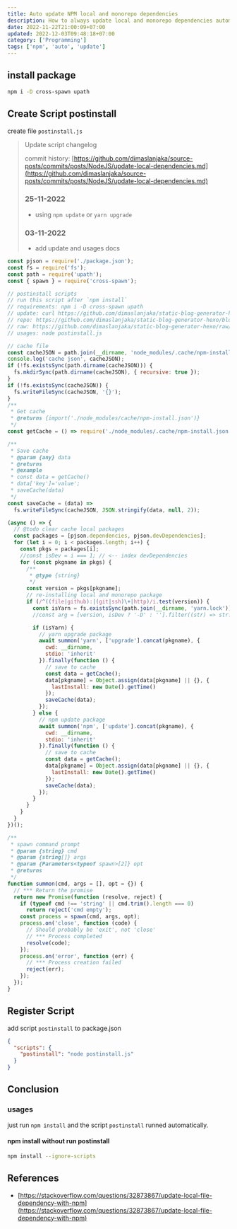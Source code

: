 ```yaml
---
title: Auto update NPM local and monorepo dependencies
description: How to always update local and monorepo dependencies automatically
date: 2022-11-22T21:00:09+07:00
updated: 2022-12-03T09:48:18+07:00
category: ['Programming']
tags: ['npm', 'auto', 'update']
---
```


## install package

```bash
npm i -D cross-spawn upath
```

## Create Script postinstall
create file `postinstall.js`
> Update script changelog
>
> commit history: [https://github.com/dimaslanjaka/source-posts/commits/posts/NodeJS/update-local-dependencies.md](https://github.com/dimaslanjaka/source-posts/commits/posts/NodeJS/update-local-dependencies.md)
>
> ### 25-11-2022
> - using `npm update` or `yarn upgrade`
> ### 03-11-2022
> - add update and usages docs

```js
const pjson = require('./package.json');
const fs = require('fs');
const path = require('upath');
const { spawn } = require('cross-spawn');

// postinstall scripts
// run this script after `npm install`
// requirements: npm i -D cross-spawn upath
// update: curl https://github.com/dimaslanjaka/static-blog-generator-hexo/raw/master/postinstall.js > postinstall.js
// repo: https://github.com/dimaslanjaka/static-blog-generator-hexo/blob/master/postinstall.js
// raw: https://github.com/dimaslanjaka/static-blog-generator-hexo/raw/master/postinstall.js
// usages: node postinstall.js

// cache file
const cacheJSON = path.join(__dirname, 'node_modules/.cache/npm-install.json');
console.log('cache json', cacheJSON);
if (!fs.existsSync(path.dirname(cacheJSON))) {
  fs.mkdirSync(path.dirname(cacheJSON), { recursive: true });
}
if (!fs.existsSync(cacheJSON)) {
  fs.writeFileSync(cacheJSON, '{}');
}
/**
 * Get cache
 * @returns {import('./node_modules/cache/npm-install.json')}
 */
const getCache = () => require('./node_modules/.cache/npm-install.json');

/**
 * Save cache
 * @param {any} data
 * @returns
 * @example
 * const data = getCache()
 * data['key']='value';
 * saveCache(data)
 */
const saveCache = (data) =>
  fs.writeFileSync(cacheJSON, JSON.stringify(data, null, 2));

(async () => {
  // @todo clear cache local packages
  const packages = [pjson.dependencies, pjson.devDependencies];
  for (let i = 0; i < packages.length; i++) {
    const pkgs = packages[i];
    //const isDev = i === 1; // <-- index devDependencies
    for (const pkgname in pkgs) {
      /**
       * @type {string}
       */
      const version = pkgs[pkgname];
      // re-installing local and monorepo package
      if (/^((file|github):|(git|ssh)\+|http)/i.test(version)) {
        const isYarn = fs.existsSync(path.join(__dirname, 'yarn.lock'));
        //const arg = [version, isDev ? '-D' : ''].filter((str) => str.trim().length > 0);

        if (isYarn) {
          // yarn upgrade package
          await summon('yarn', ['upgrade'].concat(pkgname), {
            cwd: __dirname,
            stdio: 'inherit'
          }).finally(function () {
            // save to cache
            const data = getCache();
            data[pkgname] = Object.assign(data[pkgname] || {}, {
              lastInstall: new Date().getTime()
            });
            saveCache(data);
          });
        } else {
          // npm update package
          await summon('npm', ['update'].concat(pkgname), {
            cwd: __dirname,
            stdio: 'inherit'
          }).finally(function () {
            // save to cache
            const data = getCache();
            data[pkgname] = Object.assign(data[pkgname] || {}, {
              lastInstall: new Date().getTime()
            });
            saveCache(data);
          });
        }
      }
    }
  }
})();

/**
 * spawn command prompt
 * @param {string} cmd
 * @param {string[]} args
 * @param {Parameters<typeof spawn>[2]} opt
 * @returns
 */
function summon(cmd, args = [], opt = {}) {
  // *** Return the promise
  return new Promise(function (resolve, reject) {
    if (typeof cmd !== 'string' || cmd.trim().length === 0)
      return reject('cmd empty');
    const process = spawn(cmd, args, opt);
    process.on('close', function (code) {
      // Should probably be 'exit', not 'close'
      // *** Process completed
      resolve(code);
    });
    process.on('error', function (err) {
      // *** Process creation failed
      reject(err);
    });
  });
}
```

## Register Script
add script `postinstall` to package.json

```json
{
  "scripts": {
    "postinstall": "node postinstall.js"
  }
}
```

## Conclusion

### usages

just run `npm install` and the script `postinstall` runned automatically.

#### npm install without run postinstall

```bash
npm install --ignore-scripts
```

## References
- [https://stackoverflow.com/questions/32873867/update-local-file-dependency-with-npm](https://stackoverflow.com/questions/32873867/update-local-file-dependency-with-npm)
